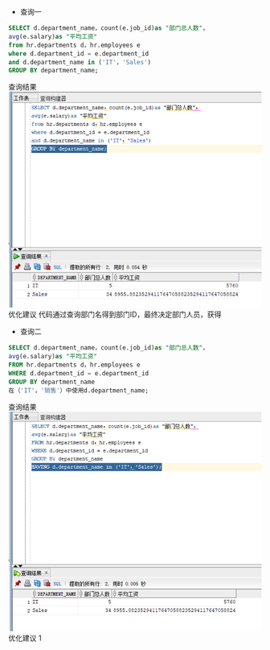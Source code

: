 

- 查询一
```SQL
SELECT d.department_name，count(e.job_id)as "部门总人数"，
avg(e.salary)as "平均工资"
from hr.departments d，hr.employees e
where d.department_id = e.department_id
and d.department_name in ('IT'，'Sales')
GROUP BY department_name;
```
查询结果
![image](https://github.com/suerlll/oracle/blob/master/tup/cx1.png)
优化建议
代码通过查询部门名得到部门ID，最终决定部门人员，获得
- 查询二
```SQL
SELECT d.department_name，count(e.job_id)as "部门总人数"，
avg(e.salary)as "平均工资"
FROM hr.departments d，hr.employees e
WHERE d.department_id = e.department_id
GROUP BY department_name
在（'IT'，'销售'）中使用d.department_name;
```
查询结果
![image](https://github.com/suerlll/oracle/blob/master/tup/cx2.png)
优化建议
1

